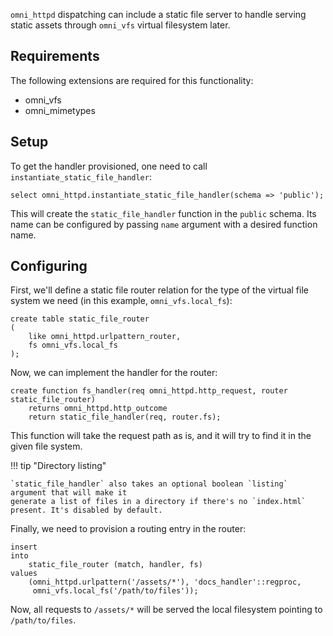 `omni_httpd` dispatching can include a static file server to handle serving 
static assets through `omni_vfs` virtual filesystem later.

## Requirements

The following extensions are required for this functionality:

* omni_vfs
* omni_mimetypes

## Setup

To get the handler provisioned, one need to call `instantiate_static_file_handler`:

```postgresql
select omni_httpd.instantiate_static_file_handler(schema => 'public');
```

This will create the `static_file_handler` function in the `public` schema. Its name can be configured
by passing `name` argument with a desired function name.

## Configuring 

First, we'll define a static file router relation for the type of the virtual file
system we need (in this example, `omni_vfs.local_fs`):

```postgresql
create table static_file_router
(
    like omni_httpd.urlpattern_router,
    fs omni_vfs.local_fs
);
```

Now, we can implement the handler for the router:

```postgresql
create function fs_handler(req omni_httpd.http_request, router static_file_router)
    returns omni_httpd.http_outcome
    return static_file_handler(req, router.fs);
```

This function will take the request path as is, and it will try to find it in the given file system. 

!!! tip "Directory listing"

    `static_file_handler` also takes an optional boolean `listing` argument that will make it
    generate a list of files in a directory if there's no `index.html` present. It's disabled by default.

Finally, we need to provision a routing entry in the router:

```postgresql
insert
into
    static_file_router (match, handler, fs)
values
    (omni_httpd.urlpattern('/assets/*'), 'docs_handler'::regproc,
     omni_vfs.local_fs('/path/to/files'));
```
Now, all requests to `/assets/*` will be served the local filesystem pointing to `/path/to/files`.